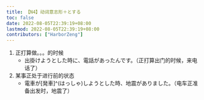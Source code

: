 ```yaml
---
title: 【N4】动词意志形＋とする
toc: false
date: 2022-08-05T22:39:19+08:00
lastmod: 2022-08-05T22:39:19+08:00
contributors: ["HarborZeng"]
---
```


1. 正打算做。。。的时候
   - 出掛けようとした時に、電話があったんです。（正打算出门的时候，来电话了）
2. 某事正处于进行前的状态
   - 電車が[発車]^(はっしゃ)しようとした時、地震がありました。（电车正准备出发时，地震了）

